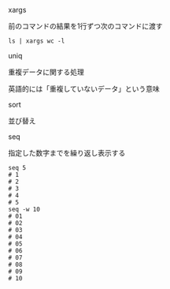 xargs 

前のコマンドの結果を1行ずつ次のコマンドに渡す
```
ls | xargs wc -l 
```


uniq

重複データに関する処理

英語的には「重複していないデータ」という意味


sort

並び替え



seq

指定した数字までを繰り返し表示する
```
seq 5
# 1
# 2
# 3
# 4
# 5
seq -w 10
# 01
# 02
# 03
# 04
# 05
# 06
# 07
# 08
# 09
# 10
```
